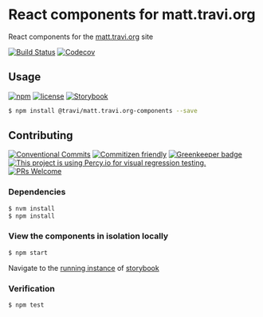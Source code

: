 # React components for matt.travi.org

React components for the [matt.travi.org](https://matt.travi.org) site

<!-- status badges -->
[![Build Status](https://img.shields.io/travis/travi-org/matt.travi.org-components.svg?style=flat)](https://travis-ci.org/travi-org/matt.travi.org-components)
[![Codecov](https://img.shields.io/codecov/c/github/travi-org/matt.travi.org-components.svg)](https://codecov.io/github/travi-org/matt.travi.org-components)

## Usage

<!-- consumer badges -->
[![npm](https://img.shields.io/npm/v/@travi/matt.travi.org-components.svg?maxAge=2592000)](https://www.npmjs.com/package/@dsmjs/components)
[![license](https://img.shields.io/github/license/travi-org/matt.travi.org-components.svg)](LICENSE)
[![Storybook](https://raw.githubusercontent.com/storybooks/brand/master/badge/badge-storybook.svg?sanitize=true)](https://travi-org.github.io/matt.travi.org-components)

```sh
$ npm install @travi/matt.travi.org-components --save
```

## Contributing

<!-- contribution badges -->

[![Conventional Commits][commit-convention-badge]][commit-convention-link]
[![Commitizen friendly](https://img.shields.io/badge/commitizen-friendly-brightgreen.svg)](http://commitizen.github.io/cz-cli/)
[![Greenkeeper badge](https://badges.greenkeeper.io/travi-org/matt.travi.org-components.svg)](https://greenkeeper.io/)
[![This project is using Percy.io for visual regression testing.](https://percy.io/static/images/percy-badge.svg)](https://percy.io/travi-org/matt.travi.org-components)
[![PRs Welcome][PRs-badge]][PRs-link]

### Dependencies

```sh
$ nvm install
$ npm install
```

### View the components in isolation locally

```sh
$ npm start
```

Navigate to the [running instance](http://localhost:6006) of
[storybook](https://storybook.js.org/)

### Verification

```sh
$ npm test
```

[commit-convention-link]: https://conventionalcommits.org
[commit-convention-badge]: https://img.shields.io/badge/Conventional%20Commits-1.0.0-yellow.svg
[PRs-link]: http://makeapullrequest.com
[PRs-badge]: https://img.shields.io/badge/PRs-welcome-brightgreen.svg
